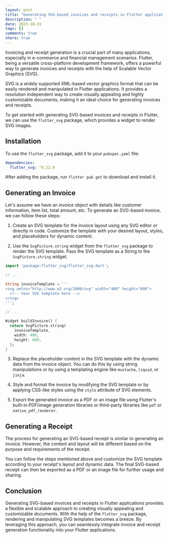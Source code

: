 ```yaml
---
layout: post
title: "Generating SVG-based invoices and receipts in Flutter applications"
description: " "
date: 2023-10-31
tags: []
comments: true
share: true
---
```


Invoicing and receipt generation is a crucial part of many applications, especially in e-commerce and financial management scenarios. Flutter, being a versatile cross-platform development framework, offers a powerful way to generate invoices and receipts with the help of Scalable Vector Graphics (SVG).

SVG is a widely supported XML-based vector graphics format that can be easily rendered and manipulated in Flutter applications. It provides a resolution independent way to create visually appealing and highly customizable documents, making it an ideal choice for generating invoices and receipts.

To get started with generating SVG-based invoices and receipts in Flutter, we can use the `flutter_svg` package, which provides a widget to render SVG images. 

## Installation

To use the `flutter_svg` package, add it to your `pubspec.yaml` file:

```yaml
dependencies:
  flutter_svg: ^0.22.0
```
After adding the package, run `flutter pub get` to download and install it.

## Generating an Invoice

Let's assume we have an invoice object with details like customer information, item list, total amount, etc. To generate an SVG-based invoice, we can follow these steps:

1. Create an SVG template for the invoice layout using any SVG editor or directly in code. Customize the template with your desired layout, styles, and placeholders for dynamic content.

2. Use the `SvgPicture.string` widget from the `flutter_svg` package to render the SVG template. Pass the SVG template as a String to the `SvgPicture.string` widget.

```dart
import 'package:flutter_svg/flutter_svg.dart';

// ...

String invoiceTemplate = '''
<svg xmlns="http://www.w3.org/2000/svg" width="400" height="600">
  <!-- Your SVG template here -->
</svg>
''';

// ...

Widget buildInvoice() {
  return SvgPicture.string(
    invoiceTemplate,
    width: 400,
    height: 600,
  );
}
```

3. Replace the placeholder content in the SVG template with the dynamic data from the invoice object. You can do this by using string manipulations or by using a templating engine like `mustache`, `liquid`, or `jinja`.

4. Style and format the invoice by modifying the SVG template or by applying CSS-like styles using the `style` attribute of SVG elements.

5. Export the generated invoice as a PDF or an image file using Flutter's built-in PDF/image generation libraries or third-party libraries like `pdf` or `native_pdf_renderer`.

## Generating a Receipt

The process for generating an SVG-based receipt is similar to generating an invoice. However, the content and layout will be different based on the purpose and requirements of the receipt.

You can follow the steps mentioned above and customize the SVG template according to your receipt's layout and dynamic data. The final SVG-based receipt can then be exported as a PDF or an image file for further usage and sharing.

## Conclusion

Generating SVG-based invoices and receipts in Flutter applications provides a flexible and scalable approach to creating visually appealing and customizable documents. With the help of the `flutter_svg` package, rendering and manipulating SVG templates becomes a breeze. By leveraging this approach, you can seamlessly integrate invoice and receipt generation functionality into your Flutter applications.